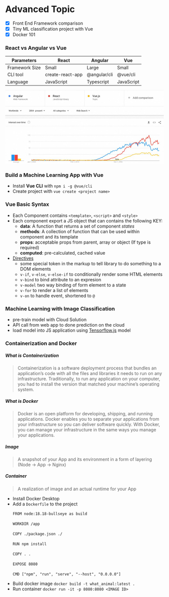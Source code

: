 # Advanced Topic
- [x] Front End Framework comparison
- [x] Tiny ML classification project with Vue
- [x] Docker 101

### React vs Angular vs Vue

|Parameters|React|Angular|Vue|
|---|---|---|---|
|Framework Size|Small|Large|Small|
|CLI tool|create-react-app|@angular/cli|@vue/cli|
|Language|JavaScript|Typescript|JavaScript|

![Statistics](./images/trend.jpeg)

### Build a Machine Learning App with Vue

- Install **Vue CLI** with `npm i -g @vue/cli`
- Create project with `vue create <project name>`

### Vue Basic Syntax
- Each Component contains `<template>`, `<script>` and `<style>`
- Each component export a JS object that can contains the following KEY:
  - **data**: A function that returns a set of component *states*
  - **methods**: A collection of function that can be used within component and its template
  - **props**: acceptable props from parent, array or object (If type is required)
  - **computed**: pre-calculated, cached value
- [Directives](https://vuejs.org/api/built-in-directives.html#built-in-directives)
  - some special token in the markup to tell library to do something to a DOM elements
  - `v-if`, `v-else`, `v-else-if` to conditionally render some HTML elements
  - `v-bind` to bind attribute to an expresion
  - `v-model` two way binding of form element to a state
  - `v-for` to render a list of elements
  - `v-on` to handle event, shortened to `@`

### Machine Learning with Image Classification
  - pre-train model with Cloud Solution
  - API call from web app to done prediction on the cloud
  - load model into JS application using [Tensorflow.js](https://www.tensorflow.org/js/models) model

### Containerization and Docker
##### What is Containerization
> Containerization is a software deployment process that bundles an application’s code with all the files and libraries it needs to run on any infrastructure. Traditionally, to run any application on your computer, you had to install the version that matched your machine’s operating system.

##### What is Docker
> Docker is an open platform for developing, shipping, and running applications. Docker enables you to separate your applications from your infrastructure so you can deliver software quickly. With Docker, you can manage your infrastructure in the same ways you manage your applications. 

##### Image
> A snapshot of your App and its environment in a form of layering (Node -> App -> Nginx)
##### Container
> A realization of image and an actual runtime for your App

- Install Docker Desktop
- Add a `Dockerfile` to the project
    ```
    FROM node:18.18-bullseye as build

    WORKDIR /app

    COPY ./package.json ./

    RUN npm install

    COPY . .

    EXPOSE 8080

    CMD ["npm", "run", "serve", "--host", "0.0.0.0"]
    ```
- Build docker image `docker build -t what_animal:latest .`
- Run container `docker run -it -p 8080:8080 <IMAGE ID>`